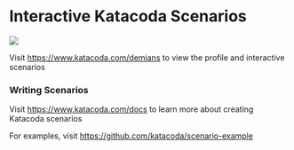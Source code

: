 # Interactive Katacoda Scenarios

[![](http://shields.katacoda.com/katacoda/demians/count.svg)](https://www.katacoda.com/demians "Get your profile on Katacoda.com")

Visit https://www.katacoda.com/demians to view the profile and interactive scenarios

### Writing Scenarios
Visit https://www.katacoda.com/docs to learn more about creating Katacoda scenarios

For examples, visit https://github.com/katacoda/scenario-example
